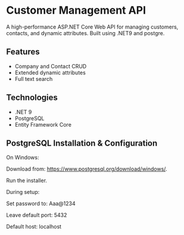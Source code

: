 # Customer Management API

A high-performance ASP.NET Core Web API for managing customers, contacts, and dynamic attributes. Built using .NET9 and postgre.

## Features
- Company and Contact CRUD
- Extended dynamic attributes
- Full text search

## Technologies
- .NET 9
- PostgreSQL
- Entity Framework Core

## PostgreSQL Installation & Configuration
On Windows:

Download from: https://www.postgresql.org/download/windows/.

Run the installer.

During setup:

Set password to: Aaa@1234

Leave default port: 5432

Default host: localhost
